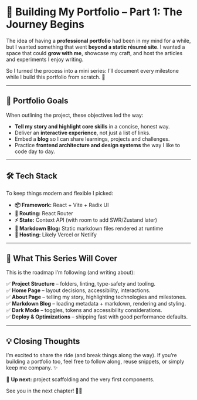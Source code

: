 # 🚀 Building My Portfolio – Part 1: The Journey Begins

The idea of having a **professional portfolio** had been in my mind for a while, but I wanted something that went **beyond a static résumé site**. I wanted a space that could **grow with me**, showcase my craft, and host the articles and experiments I enjoy writing.

So I turned the process into a mini series: I’ll document every milestone while I build this portfolio from scratch. 🚀

---

## 🎯 Portfolio Goals

When outlining the project, these objectives led the way:

- **Tell my story and highlight core skills** in a concise, honest way.
- Deliver an **interactive experience**, not just a list of links.
- Embed a **blog** so I can share learnings, projects and challenges.
- Practice **frontend architecture and design systems** the way I like to code day to day.

---

## 🛠 Tech Stack

To keep things modern and flexible I picked:

- **📦 Framework:** React + Vite + Radix UI
- **📍 Routing:** React Router
- **⚡ State:** Context API (with room to add SWR/Zustand later)
- **📝 Markdown Blog:** Static markdown files rendered at runtime
- **🚀 Hosting:** Likely Vercel or Netlify

---

## 📝 What This Series Will Cover

This is the roadmap I’m following (and writing about):

✅ **Project Structure** – folders, linting, type-safety and tooling.  
✅ **Home Page** – layout decisions, accessibility, interactions.  
✅ **About Page** – telling my story, highlighting technologies and milestones.  
✅ **Markdown Blog** – loading metadata + markdown, rendering and styling.  
✅ **Dark Mode** – toggles, tokens and accessibility considerations.  
✅ **Deploy & Optimizations** – shipping fast with good performance defaults.

---

## 💡 Closing Thoughts

I’m excited to share the ride (and break things along the way). If you’re building a portfolio too, feel free to follow along, reuse snippets, or simply keep me company. ✨

📌 **Up next:** project scaffolding and the very first components.

See you in the next chapter! 🚀🔥
